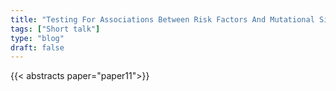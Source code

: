 ```yaml
---
title: "Testing For Associations Between Risk Factors And Mutational Signatures Via Bayesian Dirichlet-Multinomial Hierarchical Model"
tags: ["Short talk"]
type: "blog"
draft: false
---
```


{{< abstracts paper="paper11">}}


